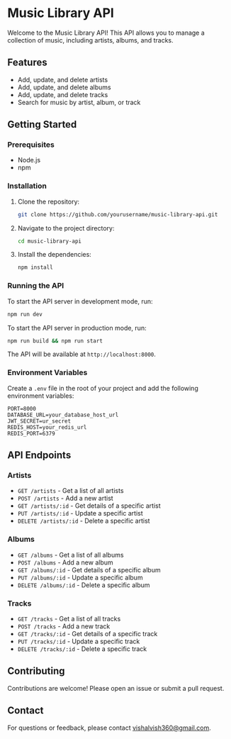 # Music Library API

Welcome to the Music Library API! This API allows you to manage a collection of music, including artists, albums, and tracks.

## Features

- Add, update, and delete artists
- Add, update, and delete albums
- Add, update, and delete tracks
- Search for music by artist, album, or track

## Getting Started

### Prerequisites

- Node.js
- npm

### Installation

1. Clone the repository:
    ```sh
    git clone https://github.com/yourusername/music-library-api.git
    ```
2. Navigate to the project directory:
    ```sh
    cd music-library-api
    ```
3. Install the dependencies:
    ```sh
    npm install
    ```

### Running the API

To start the API server in development mode, run:
```sh
npm run dev
```

To start the API server in production mode, run:
```sh
npm run build && npm run start
```

The API will be available at `http://localhost:8000`.

### Environment Variables

Create a `.env` file in the root of your project and add the following environment variables:

```
PORT=8000
DATABASE_URL=your_database_host_url
JWT_SECRET=ur_secret
REDIS_HOST=your_redis_url
REDIS_PORT=6379
```

## API Endpoints

### Artists

- `GET /artists` - Get a list of all artists
- `POST /artists` - Add a new artist
- `GET /artists/:id` - Get details of a specific artist
- `PUT /artists/:id` - Update a specific artist
- `DELETE /artists/:id` - Delete a specific artist

### Albums

- `GET /albums` - Get a list of all albums
- `POST /albums` - Add a new album
- `GET /albums/:id` - Get details of a specific album
- `PUT /albums/:id` - Update a specific album
- `DELETE /albums/:id` - Delete a specific album

### Tracks

- `GET /tracks` - Get a list of all tracks
- `POST /tracks` - Add a new track
- `GET /tracks/:id` - Get details of a specific track
- `PUT /tracks/:id` - Update a specific track
- `DELETE /tracks/:id` - Delete a specific track

## Contributing

Contributions are welcome! Please open an issue or submit a pull request.


## Contact

For questions or feedback, please contact [vishalvish360@gmail.com](mailto:vishalvish360@gmail.com).

